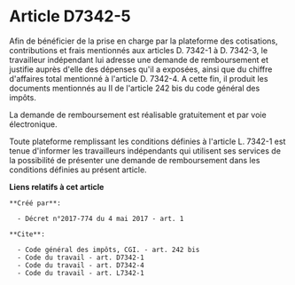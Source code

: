 # Article D7342-5

Afin de bénéficier de la prise en charge par la plateforme des cotisations, contributions et frais mentionnés aux articles D.
7342-1 à D. 7342-3, le travailleur indépendant lui adresse une demande de remboursement et justifie auprès d'elle des
dépenses qu'il a exposées, ainsi que du chiffre d'affaires total mentionné à l'article D. 7342-4. A cette fin, il produit les
documents mentionnés au II de l'article 242 bis du code général des impôts. 

La demande de remboursement est réalisable gratuitement et par voie électronique. 

Toute plateforme remplissant les conditions définies à l'article L. 7342-1 est tenue d'informer les travailleurs indépendants
qui utilisent ses services de la possibilité de présenter une demande de remboursement dans les conditions définies au
présent article.

**Liens relatifs à cet article**

	**Créé par**:

	  - Décret n°2017-774 du 4 mai 2017 - art. 1

	**Cite**:

	  - Code général des impôts, CGI. - art. 242 bis
	  - Code du travail - art. D7342-1
	  - Code du travail - art. D7342-4
	  - Code du travail - art. L7342-1
